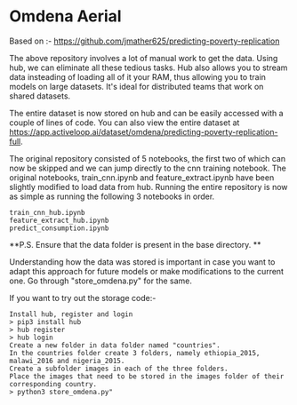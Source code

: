 # Omdena Aerial

Based on :- https://github.com/jmather625/predicting-poverty-replication


The above repository involves a lot of manual work to get the data. Using hub, we can eliminate all these tedious tasks.
Hub also allows you to stream data insteading of loading all of it your RAM, thus allowing you to train models on large datasets.
It's ideal for distributed teams that work on shared datasets.

The entire dataset is now stored on hub and can be easily accessed with a couple of lines of code.
You can also view the entire dataset at https://app.activeloop.ai/dataset/omdena/predicting-poverty-replication-full.

The original repository consisted of 5 notebooks, the first two of which can now be skipped and we can jump directly to the cnn training notebook.
The original notebooks, train_cnn.ipynb and feature_extract.ipynb have been slightly modified to load data from hub.
Running the entire repository is now as simple as running the following 3 notebooks in order. 
```
train_cnn_hub.ipynb
feature_extract_hub.ipynb
predict_consumption.ipynb
```
**P.S. Ensure that the data folder is present in the base directory. **



Understanding how the data was stored is important in case you want to adapt this approach for future models or make modifications to the current one. Go through "store_omdena.py" for the same. 

If you want to try out the storage code:-
```
Install hub, register and login 
> pip3 install hub
> hub register
> hub login
Create a new folder in data folder named "countries". 
In the countries folder create 3 folders, namely ethiopia_2015, malawi_2016 and nigeria_2015.
Create a subfolder images in each of the three folders. 
Place the images that need to be stored in the images folder of their corresponding country.
> python3 store_omdena.py"
```
